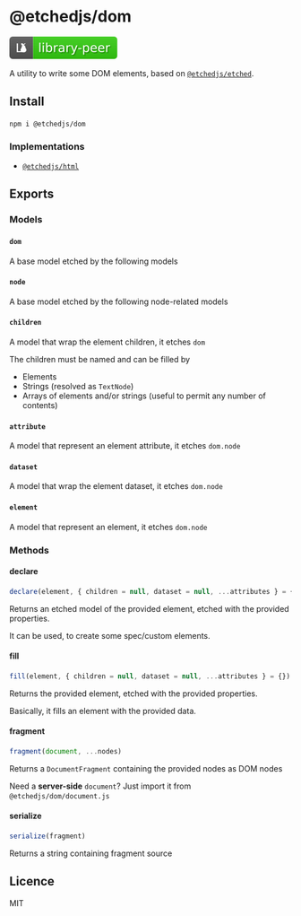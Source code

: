 # @etchedjs/dom

[![](https://raw.githubusercontent.com/Lcfvs/library-peer/main/badge.svg)](https://github.com/Lcfvs/library-peer#readme)

A utility to write some DOM elements, based on [`@etchedjs/etched`](../etched).


## Install

`npm i @etchedjs/dom`


### Implementations

* [`@etchedjs/html`](../html)


## Exports

### Models

#### `dom`

A base model etched by the following models


#### `node`

A base model etched by the following node-related models


#### `children`

A model that wrap the element children, it etches `dom`

The children must be named and can be filled by

* Elements
* Strings (resolved as `TextNode`)
* Arrays of elements and/or strings (useful to permit any number of contents)


#### `attribute`

A model that represent an element attribute, it etches `dom.node`


#### `dataset`

A model that wrap the element dataset, it etches `dom.node`


#### `element`

A model that represent an element, it etches `dom.node`


### Methods

#### declare

```js
declare(element, { children = null, dataset = null, ...attributes } = {})
```

Returns an etched model of the provided element, etched with the provided properties.

It can be used, to create some spec/custom elements.


#### fill

```js
fill(element, { children = null, dataset = null, ...attributes } = {})
```

Returns the provided element, etched with the provided properties.

Basically, it fills an element with the provided data.


#### fragment

```js
fragment(document, ...nodes)
```

Returns a `DocumentFragment` containing the provided nodes as DOM nodes

Need a **server-side** `document`? Just import it from `@etchedjs/dom/document.js`


#### serialize

```js
serialize(fragment)
```

Returns a string containing fragment source


## Licence

MIT
